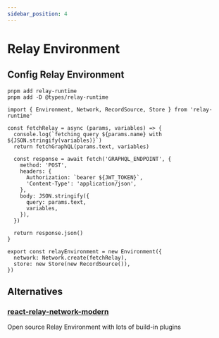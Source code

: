```yaml
---
sidebar_position: 4
---
```


# Relay Environment

## Config Relay Environment

```
pnpm add relay-runtime
pnpm add -D @types/relay-runtime
```

```
import { Environment, Network, RecordSource, Store } from 'relay-runtime'

const fetchRelay = async (params, variables) => {
  console.log(`fetching query ${params.name} with ${JSON.stringify(variables)}`)
  return fetchGraphQL(params.text, variables)

  const response = await fetch('GRAPHQL_ENDPOINT', {
    method: 'POST',
    headers: {
      Authorization: `bearer ${JWT_TOKEN}`,
      'Content-Type': 'application/json',
    },
    body: JSON.stringify({
      query: params.text,
      variables,
    }),
  })

  return response.json()
}

export const relayEnvironment = new Environment({
  network: Network.create(fetchRelay),
  store: new Store(new RecordSource()),
})
```

## Alternatives

### [react-relay-network-modern](https://github.com/relay-tools/react-relay-network-modern)
Open source Relay Environment with lots of build-in plugins
